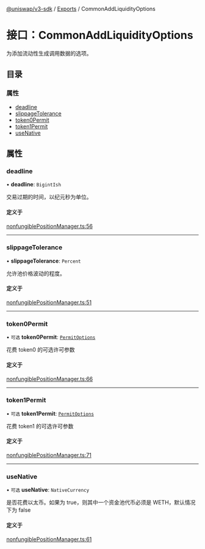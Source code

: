 [@uniswap/v3-sdk](../README.md) / [Exports](../modules.md) / CommonAddLiquidityOptions

# 接口：CommonAddLiquidityOptions

为添加流动性生成调用数据的选项。

## 目录

### 属性

- [deadline](CommonAddLiquidityOptions.md#deadline)
- [slippageTolerance](CommonAddLiquidityOptions.md#slippagetolerance)
- [token0Permit](CommonAddLiquidityOptions.md#token0permit)
- [token1Permit](CommonAddLiquidityOptions.md#token1permit)
- [useNative](CommonAddLiquidityOptions.md#usenative)

## 属性

### deadline

• **deadline**: `BigintIsh`

交易过期的时间，以纪元秒为单位。

#### 定义于

[nonfungiblePositionManager.ts:56](https://github.com/Uniswap/v3-sdk/blob/08a7c05/src/nonfungiblePositionManager.ts#L56)

___

### slippageTolerance

• **slippageTolerance**: `Percent`

允许池价格波动的程度。

#### 定义于

[nonfungiblePositionManager.ts:51](https://github.com/Uniswap/v3-sdk/blob/08a7c05/src/nonfungiblePositionManager.ts#L51)

___

### token0Permit

• `可选` **token0Permit**: [`PermitOptions`](../modules.md#permitoptions)

花费 token0 的可选许可参数

#### 定义于

[nonfungiblePositionManager.ts:66](https://github.com/Uniswap/v3-sdk/blob/08a7c05/src/nonfungiblePositionManager.ts#L66)

___

### token1Permit

• `可选` **token1Permit**: [`PermitOptions`](../modules.md#permitoptions)

花费 token1 的可选许可参数

#### 定义于

[nonfungiblePositionManager.ts:71](https://github.com/Uniswap/v3-sdk/blob/08a7c05/src/nonfungiblePositionManager.ts#L71)

___

### useNative

• `可选` **useNative**: `NativeCurrency`

是否花费以太币。如果为 true，则其中一个资金池代币必须是 WETH，默认情况下为 false

#### 定义于

[nonfungiblePositionManager.ts:61](https://github.com/Uniswap/v3-sdk/blob/08a7c05/src/nonfungiblePositionManager.ts#L61)